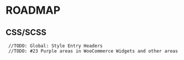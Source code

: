 # ROADMAP #

## CSS/SCSS

```
 //TODO: Global: Style Entry Headers
 //TODO: #23 Purple areas in WooCommerce Widgets and other areas
 ```
